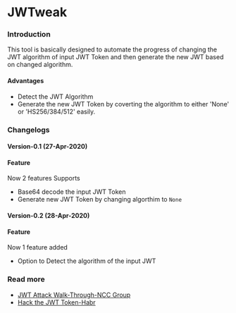 # JWTweak

### Introduction
This tool is basically designed to automate the progress of changing the JWT algorithm of input JWT Token and then generate the new JWT based on changed algorithm.

#### Advantages
- Detect the JWT Algorithm
- Generate the new JWT Token by coverting the algorithm to either 'None' or 'HS256/384/512' easily.

### Changelogs
#### Version-0.1 (27-Apr-2020)
#### Feature
Now 2 features Supports
- Base64 decode the input JWT Token
- Generate new JWT Token by changing algorthim to `None`

#### Version-0.2 (28-Apr-2020)
#### Feature
Now 1 feature added
- Option to Detect the algorithm of the input JWT

### Read more
- [JWT Attack Walk-Through-NCC Group](https://www.nccgroup.trust/uk/about-us/newsroom-and-events/blogs/2019/january/jwt-attack-walk-through/)
- [Hack the JWT Token-Habr](https://habr.com/en/post/450054/)
